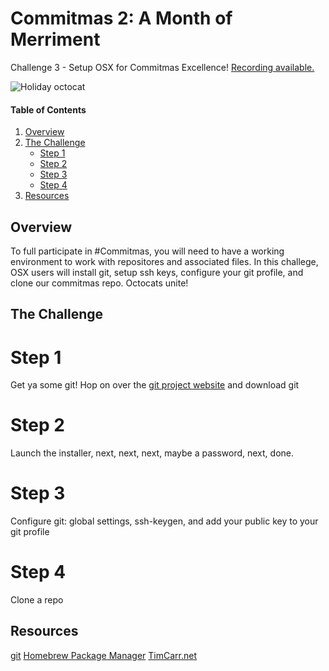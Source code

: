 # Commitmas 2: A Month of Merriment
Challenge 3 - Setup OSX for Commitmas Excellence! [Recording available.](https://www.youtube.com/watch?v=Nrzw3zkJsn8&list=PL2rC-8e38bUXloBOYChAl0EcbbuVjbE3t&index=3)

![Holiday octocat](https://raw.githubusercontent.com/timmycarr/30-days-of-commitmas-2015/master/octocat/holiday-octocat.png)


#### Table of Contents

1. [Overview](#overview)
2. [The Challenge](#the-challenge)
    * [Step 1](#step-1)
    * [Step 2](#step-2)
    * [Step 3](#step-3)
	* [Step 4](#step-4)
4. [Resources](#resources)

## Overview

To full participate in #Commitmas, you will need to have a working environment to work with repositores and associated files. In this challege, OSX users will install git, setup ssh keys, configure your git profile, and clone our commitmas repo. Octocats unite!

## The Challenge

# Step 1
Get ya some git! Hop on over the [git project website](http://git-scm.com/download/mac) and download git

# Step 2
Launch the installer, next, next, next, maybe a password, next, done.

# Step 3
Configure git: global settings, ssh-keygen, and add your public key to your git profile

# Step 4
Clone a repo

## Resources
[git](http://git-scm.com/download/mac)
[Homebrew Package Manager](https://brew.sh)
[TimCarr.net](http://www.timcarr.net)
